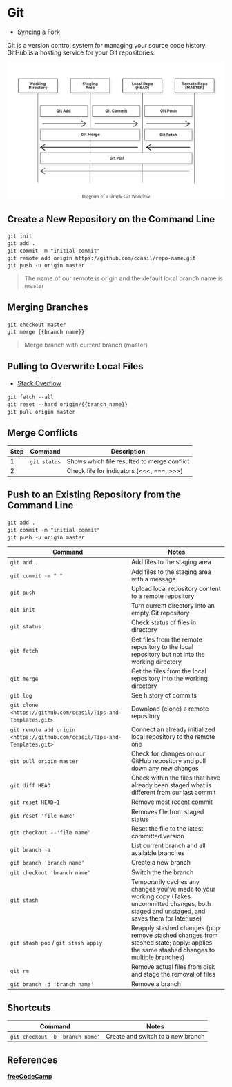 # Git

* [Syncing a Fork](https://help.github.com/articles/syncing-a-fork/)

Git is a version control system for managing your source code history.
GitHub is a hosting service for your Git repositories.

![Git Workflow](gitworkflow.png)

## Create a New Repository on the Command Line

`git init`  
`git add .`  
`git commit -m "initial commit"`  
`git remote add origin https://github.com/ccasil/repo-name.git`  
`git push -u origin master`  
>The name of our remote is origin and the default local branch name is master

## Merging Branches

`git checkout master`  
`git merge {{branch name}}`
>Merge branch with current branch (master)

## Pulling to Overwrite Local Files

* [Stack Overflow](https://stackoverflow.com/questions/1125968/how-do-i-force-git-pull-to-overwrite-local-files)

`git fetch --all`  
`git reset --hard origin/{{branch_name}}`  
`git pull origin master`

## Merge Conflicts

| Step | Command      | Description                                 |
| ---- | ------------ | ------------------------------------------- |
| 1    | `git status` | Shows which file resulted to merge conflict |
| 2    |              | Check file for indicators (<<<, ===, >>>)   |

## Push to an Existing Repository from the Command Line

`git add .`  
`git commit -m "initial commit"`  
`git push -u origin master`  

| Command                                                                    | Notes                                                                                                                                               |
| -------------------------------------------------------------------------- | --------------------------------------------------------------------------------------------------------------------------------------------------- |
| `git add .`                                                                | Add files to the staging area                                                                                                                       |
| `git commit -m " "`                                                        | Add files to the staging area with a message                                                                                                        |
| `git push`                                                                 | Upload local repository content to a remote repository                                                                                              |
| `git init`                                                                 | Turn current directory into an empty Git repository                                                                                                 |
| `git status`                                                               | Check status of files in directory                                                                                                                  |
| `git fetch`                                                                | Get files from the remote repository to the local repository but not into the working directory                                                     |
| `git merge`                                                                | Get the files from the local repository into the working directory                                                                                  |
| `git log`                                                                  | See history of commits                                                                                                                              |
| `git clone  <https://github.com/ccasil/Tips-and-Templates.git>`            | Download (clone) a remote repository                                                                                                                |
| `git remote add origin <https://github.com/ccasil/Tips-and-Templates.git>` | Connect an already initialized local repository to the remote one                                                                                   |
| `git pull origin master`                                                   | Check for changes on our GitHub repository and pull down any new changes                                                                            |
| `git diff HEAD`                                                            | Check within the files that have already been staged what is different from our last commit                                                         |
| `git reset HEAD~1`                                                         | Remove most recent commit                                                                                                                           |
| `git reset 'file name'`                                                    | Removes file from staged status                                                                                                                     |
| `git checkout --'file name'`                                               | Reset the file to the latest committed version                                                                                                      |
| `git branch -a`                                                            | List current branch and all available branches                                                                                                      |
| `git branch 'branch name'`                                                 | Create a new branch                                                                                                                                 |
| `git checkout 'branch name'`                                               | Switch the the branch                                                                                                                               |
| `git stash`                                                                | Temporarily caches any changes you've made to your working copy (Takes uncommitted changes, both staged and unstaged, and saves them for later use) |
| `git stash pop` / `git stash apply`                                        | Reapply stashed changes (pop: remove stashed changes from stashed state; apply: applies the same stashed changes to multiple branches)              |
| `git rm`                                                                   | Remove actual files from disk and stage the removal of files                                                                                        |
| `git branch -d 'branch name'`                                              | Remove a branch                                                                                                                                     |

## Shortcuts

| Command                         | Notes                             |
| ------------------------------- | --------------------------------- |
| `git checkout -b 'branch name'` | Create and switch to a new branch |

## References

**[freeCodeCamp](https://medium.freecodecamp.org/learn-the-basics-of-git-in-under-10-minutes-da548267cc91?fbclid=IwAR26svmMfO4MK4iWiqYpepnZm3zRy1_VeXwmu5wjgP-0iwecib-b3iwNdfg)**